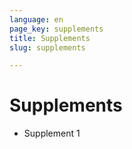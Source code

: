 ```yaml
---
language: en
page_key: supplements
title: Supplements
slug: supplements

---
```

# Supplements

* Supplement 1